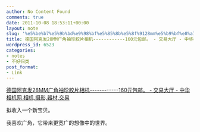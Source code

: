 ```yaml
---
author: No Content Found
comments: true
date: 2011-10-08 18:53:11+00:00
layout: note
slug: '%e5%be%b7%e5%9b%bd%e9%98%bf%e5%85%8b%e5%8f%9128mm%e5%b9%bf%e8%a7%92%e8%a2%96%e7%8f%8d%e8%83%b6%e7%89%87%e7%9b%b8%e6%9c%ba-160%e5%85%83%e5%8c%85%e9%82%ae%e3%80%82-%e4%ba%a4%e6%98%93'
title: 德国阿克发28MM广角袖珍胶片相机------------160元包邮。 - 交易大厅 - 中华相机网 相机,摄影,器材,交易
wordpress_id: 6523
categories:
- notes
- 不好归类
post_format:
- Link
---
```


[德国阿克发28MM广角袖珍胶片相机------------160元包邮。 - 交易大厅 - 中华相机网 相机,摄影,器材,交易](http://www.camgle.com/viewthread.php?tid=240182&pid=3273081&page=1&extra=page=2&filter=0&orderby=dateline&ascdesc=DESC#pid3273081)

拟收入一个新宝贝。





我喜欢广角，它带来更宽广的想像中的世界。
